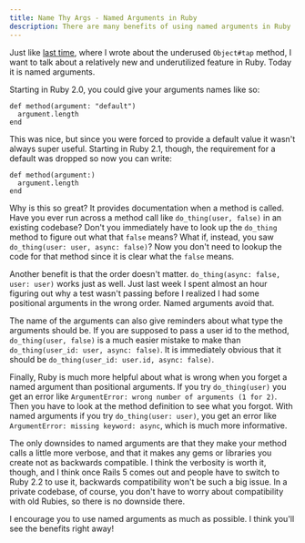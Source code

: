 ```yaml
---
title: Name Thy Args - Named Arguments in Ruby
description: There are many benefits of using named arguments in Ruby
---
```


Just like [last time](/blog/tappety-tap-tap-tap-object-tap-in-ruby/),
where I wrote about the underused `Object#tap` method, I want to talk about
a relatively new and underutilized feature in Ruby. Today it is named arguments.

Starting in Ruby 2.0, you could give your arguments names like so:

    def method(argument: "default")
      argument.length
    end

This was nice, but since you were forced to provide a default value it wasn't
always super useful. Starting in Ruby 2.1, though, the requirement for a default
was dropped so now you can write:

    def method(argument:)
      argument.length
    end

Why is this so great? It provides documentation when a method is called. Have
you ever run across a method call like `do_thing(user, false)` in
an existing codebase? Don't you immediately have to look up the `do_thing`
method to figure out what that `false` means? What if, instead, you saw
`do_thing(user: user, async: false)`? Now you don't need to lookup
the code for that method since it is clear what the `false` means.

Another benefit is that the order doesn't matter. `do_thing(async: false, user: user)`
works just as well. Just last week I spent almost an hour figuring out why a
test wasn't passing before I realized I had some positional arguments in the
wrong order. Named arguments avoid that.

The name of the arguments can also give reminders about what type the arguments
should be. If you are supposed to pass a user id to the method, `do_thing(user, false)`
is a much easier mistake to make than `do_thing(user_id: user, async: false)`.
It is immediately obvious that it should be `do_thing(user_id: user.id, async: false)`.

Finally, Ruby is much more helpful about what is wrong when you forget a named
argument than positional arguments. If you try `do_thing(user)` you
get an error like `ArgumentError: wrong number of arguments (1 for 2)`. Then
you have to look at the method definition to see what you forgot. With named
arguments if you try `do_thing(user: user)`, you get an error like
`ArgumentError: missing keyword: async`, which is much more informative.

The only downsides to named arguments are that they make your method calls a
little more verbose, and that it makes any gems or libraries you create not as
backwards compatible. I think the verbosity is worth it, though, and I think
once Rails 5 comes out and people have to switch to Ruby 2.2 to use it, backwards
compatibility won't be such a big issue. In a private codebase, of course, you
don't have to worry about compatibility with old Rubies, so there is no downside
there.

I encourage you to use named arguments as much as possible. I think you'll see
the benefits right away!
